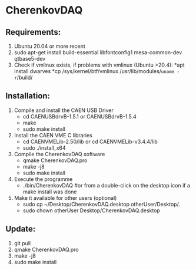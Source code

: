 # CherenkovDAQ
## Requirements:
1. Ubuntu 20.04 or more recent
2. sudo apt-get install build-essential libfontconfig1 mesa-common-dev qtbase5-dev
3. Check if vmlinux exists, if problems with vmlinux (Ubuntu >20.4):
   *apt install dwarves
   *cp /sys/kernel/btf/vmlinux /usr/lib/modules/`uname -r`/build/
  
## Installation:
1. Compile and install the CAEN USB Driver
   * cd CAENUSBdrvB-1.5.1 or CAENUSBdrvB-1.5.4
   * make
   * sudo make install
2. Install the CAEN VME C libraries
   * cd CAENVMELib-2.50/lib or cd CAENVMELib-v3.4.4/lib
   * sudo ./install_x64
3. Compile the CherenkovDAQ software
   * qmake CherenkovDAQ.pro
   * make -j8
   * sudo make install
4. Execute the programme
   * ./bin/CherenkovDAQ #or from a double-click on the desktop icon if a make install was done
5. Make it available for other users (optional)
   * sudo cp ~/Desktop/CherenkovDAQ.desktop otherUser/Desktop/.
   * sudo chown otherUser Desktop/CherenkovDAQ.desktop
  
## Update:
1. git pull
2. qmake CherenkovDAQ.pro
3. make -j8
4. sudo make install

